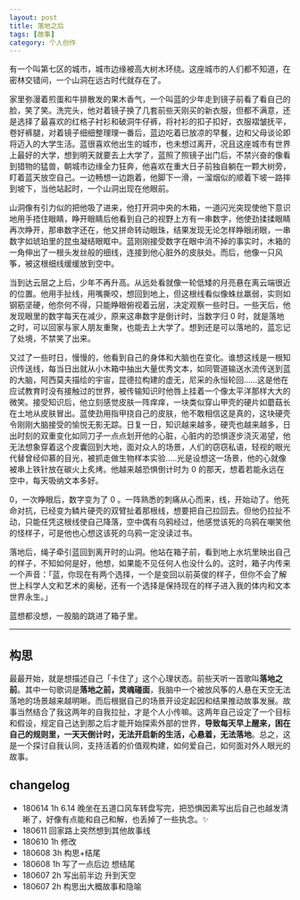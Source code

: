```yaml
---
layout: post
title: 落地之后
tags: [故事]
category: 个人创作
---
```

 
有一个叫第七区的城市，城市边缘被高大树木环绕。这座城市的人们都不知道，在密林交错间，一个山洞在远古时代就存在了。

家里弥漫着煎蛋和牛排散发的果木香气，一个叫蓝的少年走到镜子前看了看自己的脸，笑了笑。洗完头，他对着镜子换了几套前些天刚买的新衣服，但都不满意，还是选择了最喜欢的红格子衬衫和破洞牛仔裤，将衬衫的扣子扣好，衣服褶皱抚平，卷好裤腿，对着镜子细细整理理一番后，蓝边吃着已放凉的早餐，边和父母谈论即将迈入的大学生活。蓝很喜欢他出生的城市，也未想过离开，况且这座城市有世界上最好的大学，想到明天就要去上大学了，蓝照了照镜子出门后，不禁兴奋的像看到猎物的猛兽，朝城市边缘全力狂奔，他喜欢在重大日子前独自躺在一颗大树旁，盯着蓝天放空自己。一边畅想一边跑着，他脚下一滑，一溜烟似的顺着下坡一路摔到坡下，当他站起时，一个山洞出现在他眼前。

山洞像有引力似的把他吸了进来，他打开洞中央的木箱，一道闪光突现使他下意识地用手捂住眼睛，睁开眼睛后他看到自己的视野上方有一串数字，他使劲揉揉眼睛再次睁开，那串数字还在，他又拼命转动眼珠，结果发现无论怎样睁眼闭眼，一串数字如琥珀里的昆虫凝结眼眶中。蓝刚刚接受数字在眼中消不掉的事实时，木箱的一角伸出了一根头发丝般的细线，连接到他心脏外的皮肤处。而后，他像一只风筝，被这根细线缓缓放到空中。

当到达云层之上后，少年不再升高。从远处看就像一轮低矮的月亮悬在离云端很近的位置。他用手扯线，用嘴撕咬，想回到地上，但这根线看似像蛛丝羸弱，实则如钢筋坚硬，他奈何不得，只能睁眼俯视着云层，决定观察一些时日。一些天后，他发现眼里的数字每天在减少，原来这串数字是倒计时，当数字归 0 时，就是落地之时，可以回家与家人朋友重聚，也能去上大学了。想到还是可以落地的，蓝忘记了处境，不禁笑了出来。

又过了一些时日，慢慢的，他看到自己的身体和大脑也在变化。谁想这线是一根知识传送线，每当日出就从小木箱中抽出大量优秀文本，如同管道输送水流传送到蓝的大脑，阿西莫夫描绘的宇宙，昆德拉构建的虚无，尼采的永恒轮回......这是他在应试教育时没有接触过的世界，被传输知识时他唇上挂着一个像太平洋那样大大的微笑。接受知识后，他立刻感觉皮肤一阵痒痒，一块类似穿山甲壳的硬片如蘑菇长在土地从皮肤冒出。蓝使劲用指甲挠自己的皮肤，他不敢相信这是真的，这块硬壳令刚刚大脑接受的愉悦无影无踪。日复一日，知识越来越多，硬壳也越来越多，日出时刻的双重变化如同刀子一点点划开他的心脏，心脏内的恐惧逐步浇灭渴望，他无法想象穿着这个皮囊回到大地，面对众人的场景，人们的窃窃私语，轻视的眼光代替曾经仰慕的目光，被抓走做生物样本实验.....光是设想这一场景，他的心就像被串上铁针放在碳火上炙烤。他越来越恐惧倒计时为 0 的那天，想着若能永远在空中，每天吸纳文本多好。

0，一次睁眼后，数字变为了 0 。一阵熟悉的刺痛从心而来，线，开始动了。他死命对抗，已经变为鳞片硬壳的双臂扯着那根线，想要把自己拉回去。但他仍拉扯不动，只能任凭这根线使自己降落，空中偶有乌鸦经过，他感觉该死的乌鸦在嘲笑他的怪样子，可是他也心想这该死的乌鸦一定没读过书。

落地后，绳子牵引蓝回到离开时的山洞。他站在箱子前，看到地上水坑里映出自己的样子，不知如何是好，他想，如果能不见任何人也没什么的。这时，箱子内传来一个声音：「蓝，你现在有两个选择，一个是变回以前英俊的样子，但你不会了解世上科学人文和艺术的奥秘，还有一个选择是保持现在的样子进入我的体内和文本世界永生。」

蓝想都没想，一股脑的跳进了箱子里。

---

## 构思

最最开始，就是想描述自己「卡住了」这个心理状态。前些天听一首歌叫**落地之前**。其中一句歌词是**落地之前，灵魂碰面**，我脑中一个被放风筝的人悬在天空无法落地的场景越来越明晰。而后根据自己的场景开设定起因和结果推动故事发展。故事当然结合了我这两年的自我拉扯，才是个人小传嘛。这两年自己设定了一个目标和假设，规定自己达到那之后才能开始探索外部的世界，**导致每天早上醒来，困在自己的规则里，一天天倒计时，无法开启新的生活，心悬着，无法落地**。总之，这是一个探讨自我认同，支持活着的价值观构建，如何爱自己，如何面对外人眼光的故事。

## changelog

- 180614 1h 6.14 晚坐在五道口风车转盘写完，把恐惧因素写出后自己也越发清晰了，好像有点能和自己和解，也丢掉了一些执念。✨
- 180611 回家路上突然想到其他故事线 
- 180610 1h 修改
- 180608 3h 构思+结尾
- 180608 1h 写了一点后边 想结尾
- 180607 2h 写出前半边 升到天空
- 180607 2h 构思出大概故事和隐喻

